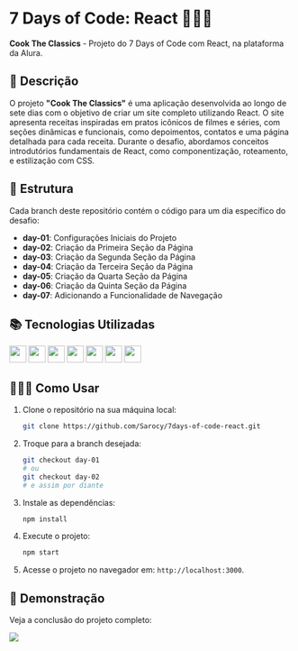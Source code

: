 # 7 Days of Code: React 🥗🍿🎥

**Cook The Classics** - Projeto do 7 Days of Code com React, na plataforma da Alura.

## 📜 Descrição

O projeto **"Cook The Classics"** é uma aplicação desenvolvida ao longo de sete dias com o objetivo de criar um site completo utilizando React. O site apresenta receitas inspiradas em pratos icônicos de filmes e séries, com seções dinâmicas e funcionais, como depoimentos, contatos e uma página detalhada para cada receita. Durante o desafio, abordamos conceitos introdutórios fundamentais de React, como componentização, roteamento, e estilização com CSS.


## 📆 Estrutura

Cada branch deste repositório contém o código para um dia específico do desafio:

- **day-01**: Configurações Iniciais do Projeto
- **day-02**: Criação da Primeira Seção da Página
- **day-03**: Criação da Segunda Seção da Página
- **day-04**: Criação da Terceira Seção da Página
- **day-05**: Criação da Quarta Seção da Página
- **day-06**: Criação da Quinta Seção da Página
- **day-07**: Adicionando a Funcionalidade de Navegação

## 📚 Tecnologias Utilizadas

<img height="30" src="https://img.shields.io/badge/React-20232A?style=for-the-badge&logo=react&logoColor=61DAFB"> <img height="30" src="https://img.shields.io/badge/React_Router-CA4245?style=for-the-badge&logo=react-router&logoColor=white"> <img height="30" src="https://img.shields.io/badge/JavaScript-F7DF1E?style=for-the-badge&logo=javascript&logoColor=black"> <img height="30" src="https://img.shields.io/badge/CSS-1572B6?style=for-the-badge&logo=css3&logoColor=white"> <img height="30" src="https://img.shields.io/badge/Node.js-339933?style=for-the-badge&logo=nodedotjs&logoColor=white"> <img height="30" src="https://img.shields.io/badge/NPM-CB3837?style=for-the-badge&logo=npm&logoColor=white"> <img height="30" src="https://img.shields.io/badge/Figma-F24E1E?style=for-the-badge&logo=figma&logoColor=white">

## 🤷🏿‍♀️ Como Usar

1. Clone o repositório na sua máquina local:
   ```bash
   git clone https://github.com/Sarocy/7days-of-code-react.git
   ```

2. Troque para a branch desejada:
   ```bash
   git checkout day-01
   # ou
   git checkout day-02
   # e assim por diante
   ```

3. Instale as dependências:
   ```bash
   npm install
   ```

4. Execute o projeto:
   ```bash
   npm start
   ```

5. Acesse o projeto no navegador em: `http://localhost:3000`.

## 🎥 Demonstração

Veja a conclusão do projeto completo:

![](https://i.giphy.com/media/v1.Y2lkPTc5MGI3NjExam15eDJ0d2tscnpxbDJ3ZmkyamliZGsyYXV6NXIwZHNrMzdpM2E5ayZlcD12MV9pbnRlcm5hbF9naWZfYnlfaWQmY3Q9Zw/CeKEBntgXYL7WyaU7y/giphy.gif)
